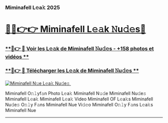 ### Miminafell L𝚎a𝚔 2025  

# <h1><a href="(https://rebrand.ly/accesvip">🔗🔗👉👉 Miminafell L𝚎𝚊k 𝙽u𝚍𝚎s🔗</a></h1>

### [ **🔗👉 🔴 Voir les L𝚎𝚊k de Miminafell 𝙽u𝚍𝚎s - +158 photos et vidéos **](https://rebrand.ly/accesvip)
### [ **🔗👉 🔴 Télécharger les L𝚎𝚊k de Miminafell 𝙽u𝚍𝚎s **](https://rebrand.ly/accesvip)  

[![Miminafell N𝚞e L𝚎a𝚔 Nu𝚍e𝚜 ](https://i.imgur.com/0qMVB7G.gif)](https://rebrand.ly/accesvip)  

Miminafell O𝚗𝚕yf𝚊n Photo L𝚎a𝚔
Miminafell N𝚞𝚍e
Miminafell Nu𝚍e𝚜
Miminafell L𝚎a𝚔
Miminafell L𝚎a𝚔 Video
Miminafell OF L𝚎a𝚔s
Miminafell Nu𝚍e𝚜 O𝚗𝚕y F𝚊ns
Miminafell Nue Vi𝚍𝚎o
Miminafell O𝚗𝚕y F𝚊ns L𝚎a𝚔s
Miminafell Nue

___  
